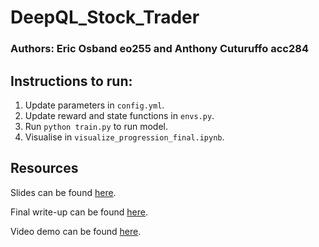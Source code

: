 # DeepQL_Stock_Trader
### Authors: Eric Osband eo255 and Anthony Cuturuffo acc284

## Instructions to run:
1. Update parameters in `config.yml`.
2. Update reward and state functions in `envs.py`.
3. Run ```python train.py``` to run model.
4. Visualise in `visualize_progression_final.ipynb`.

## Resources
Slides can be found [here](https://docs.google.com/presentation/d/1Q84t5eVPwABM1SjwKOw3sKBPMemFsgGI5FiwHCm1H68/edit?usp=sharing).

Final write-up can be found [here](https://docs.google.com/document/d/1LKwiiX6Rkt8dLHhYsvgPNYHCfy9ypaxsP5KRUGZoWzk/edit?usp=sharing).

Video demo can be found [here](www.google.com).
